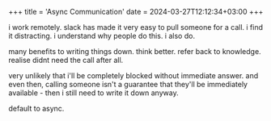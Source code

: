 +++
title = 'Async Communication'
date = 2024-03-27T12:12:34+03:00
+++

i work remotely. slack has made it very easy to pull someone for a call. i find it distracting. 
i understand why people do this. i also do.

many benefits to writing things down. think better. refer back to knowledge.
realise didnt need the call after all.

very unlikely that i'll be completely blocked without immediate answer. and even then, calling someone isn't a guarantee that they'll be immediately available - then i still need to write it down anyway.

default to async.
